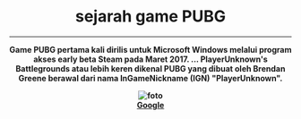 <!DOCTYPE html>
 
<html> 
<head>
<title>Tugas ulangan</title> 
</head> 

<body> 
<center>
<h1>sejarah game PUBG</h1>
<hr> 
<p> <b>Game PUBG pertama kali dirilis untuk Microsoft Windows melalui program akses early beta Steam pada Maret 2017. ... PlayerUnknown's Battlegrounds atau lebih keren dikenal PUBG yang dibuat oleh Brendan Greene berawal dari nama InGameNickname (IGN) "PlayerUnknown".
</center>
<center> 
<img src="https://cdn0-production-images-kly.akamaized.net/pXQ0cQX1p_BmxfTgFWje9uyXXzY=/750x416/smart/filters:quality(75):strip_icc():format(jpeg)/kly-media-production/medias/2535148/original/021249600_1544778391-PUBG_Mobile.jpg"
alt="foto">
</center> 
<center> 
<a href="https://www.google.com">Google</a>
</center> 
</body> 

</html>
